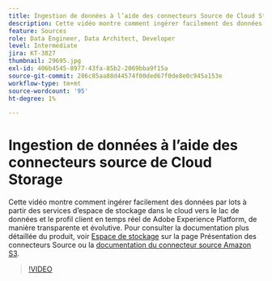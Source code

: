 ```yaml
---
title: Ingestion de données à l’aide des connecteurs Source de Cloud Storage
description: Cette vidéo montre comment ingérer facilement des données par lots à partir des services d’espace de stockage dans le cloud vers le lac de données et le profil client en temps réel de Adobe Experience Platform, de manière transparente et évolutive.
feature: Sources
role: Data Engineer, Data Architect, Developer
level: Intermediate
jira: KT-3827
thumbnail: 29695.jpg
exl-id: 406b4545-8977-43fa-85b2-2069bba9f15a
source-git-commit: 286c85aa88d44574f00ded67f0de8e0c945a153e
workflow-type: tm+mt
source-wordcount: '95'
ht-degree: 1%

---
```


# Ingestion de données à l’aide des connecteurs source de Cloud Storage

Cette vidéo montre comment ingérer facilement des données par lots à partir des services d’espace de stockage dans le cloud vers le lac de données et le profil client en temps réel de Adobe Experience Platform, de manière transparente et évolutive. Pour consulter la documentation plus détaillée du produit, voir [Espace de stockage](https://experienceleague.adobe.com/docs/experience-platform/sources/home.html?lang=fr#cloud-storage) sur la page Présentation des connecteurs Source ou la [documentation du connecteur source Amazon S3](https://experienceleague.adobe.com/docs/experience-platform/sources/ui-tutorials/create/cloud-storage/s3.html?lang=fr).

>[!VIDEO](https://video.tv.adobe.com/v/29695?learn=on&enablevpops)
